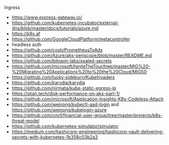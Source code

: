 Ingress
- https://www.express-gateway.io/
- https://github.com/kubernetes-incubator/external-dns/blob/master/docs/tutorials/azure.md
- https://k8s.af
- https://github.com/GoogleCloudPlatform/metacontroller
- headless auth 
- https://github.com/cosh/PrometheusToAdx
- https://github.com/Azure/aks-periscope/blob/master/README.md
- https://github.com/bitnami-labs/sealed-secrets
- https://github.com/microsoft/IgniteTheTour/tree/master/MIG%20-%20Migrating%20Applications%20to%20the%20Cloud/MIG50
- https://github.com/lucky-sideburn/KubeInvaders
- https://github.com/karydia/karydia
- https://github.com/nirmata/kube-static-egress-ip
- https://stian.tech/disk-performance-on-aks-part-1/
- https://github.com/microsoft/Application-Insights-K8s-Codeless-Attach
- https://github.com/weinong/kubectl-aad-login and https://github.com/weinong/kubelogin-azure 
- https://github.com/cncf/financial-user-group/tree/master/projects/k8s-threat-model 
- https://github.com/kubernetes-simulator/simulator
- https://medium.com/hashicorp-engineering/hashicorp-vault-delivering-secrets-with-kubernetes-1b358c03b2a3
